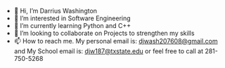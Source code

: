 - 👋 Hi, I’m Darrius Washington
- 👀 I’m interested in Software Engineering 
- 🌱 I’m currently learning Python and C++
- 💞️ I’m looking to collaborate on Projects to strengthen my skills 
- 📫 How to reach me. My personal email is: djwash207608@gmail.com and My School email is: djw187@txstate.edu or feel free to call at 281-750-5268

<!---
Cratermans/Cratermans is a ✨ special ✨ repository because its `README.md` (this file) appears on your GitHub profile.
You can click the Preview link to take a look at your changes.
--->
